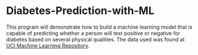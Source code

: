 # Diabetes-Prediction-with-ML
This program will demonstrate how to build a machine learning model that is capable of predicting whether a person will test positive or negative for diabetes based on several physical qualities. 
The data used was found at [UCI Machine Learning Repository](https://archive.ics.uci.edu/ml/index.php).
